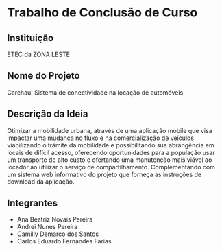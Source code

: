 # Trabalho de Conclusão de Curso

## Instituição
ETEC da ZONA LESTE

## Nome do Projeto
Carchau: Sistema de conectividade na locação de automóveis

## Descrição da Ideia
Otimizar a mobilidade urbana, através de uma aplicação mobile que visa impactar uma mudança no fluxo e na comercialização de veículos viabilizando o trâmite da mobilidade e possibilitando sua abrangência em locais de difícil acesso, oferecendo oportunidades para a população usar um transporte de alto custo e ofertando uma manutenção mais viável ao locador ao utilizar o serviço de compartilhamento. Complementando com um sistema web informativo do projeto que forneça as instruções de download da aplicação.

## Integrantes
- Ana Beatriz Novais Pereira
- Andrei Nunes Pereira
- Camilly Demarco dos Santos
- Carlos Eduardo Fernandes Farias



